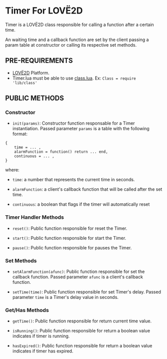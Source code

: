 # Timer For LOVË2D

Timer is a LOVË2D class responsible for calling a function after a certain time.

An waiting time and a callback function are set by the client passing
a param table at constructor or calling its respective set methods.


## PRE-REQUIREMENTS

- [LOVË2D](https://love2d.org/) Platform. 
- Timer.lua must be able to use [class.lua](https://github.com/vrld/hump/blob/master/class.lua). Ex: `Class = require 'lib/class'`  


## PUBLIC METHODS

### Constructor

- `init(params)`: Constructor function responsable for a Timer instantiation. Passed parameter `params` is a table with the following format:

```
{
    time = ... ,
    alarmFunction = function() return ... end,
    continuous = ... ,
}
```

where:

- `time`: a number that represents the current time in seconds.

- `alarmFunction`: a client's callback function that will be called after the set time.

- `continuous`: a boolean that flags if the timer will automatically reset

### Timer Handler Methods

- `reset()`: Public function responsible for reset the Timer.

- `start()`: Public function responsible for start the Timer.

- `pause()`: Public function responsible for pauses the Timer.


### Set Methods

- `setAlarmFunction(afunc)`: Public function responsible for set the callback function. Passed parameter `afunc` is a client's callback function.

- `setTime(time)`: Public function responsible for set Timer's delay. Passed parameter `time` is a Timer's delay value in seconds.


### Get/Has Methods

- `getTime()`: Public function responsible for return current time value.

- `isRunning()`: Public function responsible for return a boolean value indicates if timer is running.

- `hasExpired()`: Public function responsible for return a boolean value indicates if timer has expired.
